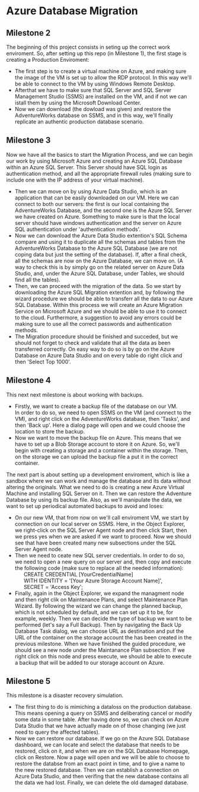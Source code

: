 # Azure Database Migration

## Milestone 2
The beginning of this project consists in seting up the correct work enviroment. So, after setting up this repo (in Milestone 1), the first stage is creating a Production Enviroment: 
- The first step is to create a virtual machine on Azure, and making sure the image of the VM is set up to allow the RDP protocol. In this way we'll be able to connect to the VM by using Windows Remote Desktop.
- Afterthat we have to make sure that SQL Server and SQL Server Management Studio (SSMS) are installed on the VM, and if not we can istall them by using the Microsoft Download Center.
- Now we can download (the dowload was given) and restore the AdventureWorks database on SSMS, and in this way, we'll finally replicate an authentic production database scenario.

## Milestone 3
Now we have all the basics to start the Migration Process, and we can begin our work by using Microsoft Azure and creating an Azure SQL Database within an Azure SQL Server. This Server should have SQL login as authentication method, and all the appropriate firewall rules (making sure to include one with the IP address of your virtual machine).
- Then we can move on by using Azure Data Studio, which is an application that can be easily downloaded on our VM. Here we can connect to both our servers: the first is our local containing the AdventureWorks Database, and the second one is the Azure SQL Server we have created on Azure. Something to make sure is that the local server should have windows authentication and the server on Azure SQL authentication under 'authentication methods'.
- Now we can download the Azure Data Studio extention's SQL Schema compare and using it to duplicate all the schemas and tables from the AdventureWorks Database to the Azure SQL Database (we are not coping data but just the setting of the database). If, after a final check, all the schemas are now on the Azure Database, we can move on. (A way to check this is by simply go on the related server on Azure Data Studio, and, under the Azure SQL Database, under Tables, we should find all the tables).
- Then, we can proceed with the migration of the data. So we start by downloading the Azure SQL Migration extention and, by following the wizard procedure we should be able to transferr all the data to our Azure SQL Database. Within this process we will create an Azure Migration Service on Microsoft Azure and we should be able to use it to connect to the cloud. Furthermore, a suggestion to avoid any errors could be making sure to use all the correct passwords and authentication methods.
- The Migration procedure should be finished and succeded, but we should not forget to check and validate that all the data as been transferred correctly. On easy way to do so is by go on the Azure Database on Azure Data Studio and on every table do right click and then 'Select Top 1000'.

## Milestone 4
This next next milestone is about working with backups.
- Firstly, we want to create a backup file of the database on our VM. 
\
In order to do so, we need to open SSMS on the VM (and connect to the VM), and right click on the AdventureWorks database, then 'Tasks', and then 'Back up'. Here a dialog page will open and we could choose the location to store the backup.
- Now we want to move the backup file on Azure. This means that we have to set up a Blob Storage account to store it on Azure. So, we'll begin with creating a storage and a container within the storage. Then, on the storage we can upload the backup file a put it in the correct container.

The next part is about setting up a development enviroment, which is like a sandbox where we can work and manage the database and its data without altering the originals.
What we need to do is creating a new Azure Virtual Machine and installing SQL Server on it. Then we can restore the Adventure Database by using its backup file. Also, as we'll manipulate the data, we want to set up periodical automated backups to avoid and loses:
- On our new VM, that from now on we'll call enviroment VM, we start by connection on our local server on SSMS. Here, in the Object Explorer, we right-click on the SQL Server Agent node and then click Start, then we press yes when we are asked if we want to proceed. Now we should see that have been created many new subsections under the SQL Server Agent node.
- Then we need to ceate new SQL server credentials. In order to do so, we need to open a new query on our server and, then copy and execute the following code (make sure to replace all the needed information):
\
&nbsp;&nbsp;&nbsp;&nbsp;&nbsp;&nbsp;CREATE CREDENTIAL [YourCredentialName]
\
&nbsp;&nbsp;&nbsp;&nbsp;&nbsp;&nbsp;WITH IDENTITY = '[Your Azure Storage Account Name]',
\
&nbsp;&nbsp;&nbsp;&nbsp;&nbsp;&nbsp;SECRET = 'Access Key';
- Finally, again in the Object Explorer, we expand the managment node and then right clik on Maintenance Plans, and select Maintenance Plan Wizard. By following the wizard we can change the planned backup, which is not scheduled by default, and we can set up it to be, for example, weekly. Then we can decide the type of backup we want to be performed (let's say a Full Backup). Then by navigating the Back Up Database Task dialog, we can choose URL as destination and put the URL of the container on the storage account the has been created in the previous milestone. When we have finished the guided procedure, we should see a new node under the Maintanance Plan subsection. If we right click on this node and press execute, we should be able to execute a backup that will be added to our storage account on Azure.

## Milestone 5
This milestone is a disaster recovery simulation.

- The first thing to do is mimiching a dataloss on the production database. This means opening a query on SSMS and deliberating cancel or modify some data in some table. 
After having done so, we can check on Azure Data Studio that we have actually made on of those changing (we just need to query the affected tables).
- Now we can restore our database. If we go on the Azure SQL Database dashboard, we can locate and select the database that needs to be restored, click on it, and when we are on the SQL Database Homepage, click on Restore. Now a page will open and we will be able to choose to restore the databse from an exact point in time, and to give a name to the new restored database. Then we can establish a connection on Azure Data Studio, and then verifing that the new database contains all the data we had lost. 
Finally, we can delete the old damaged database.